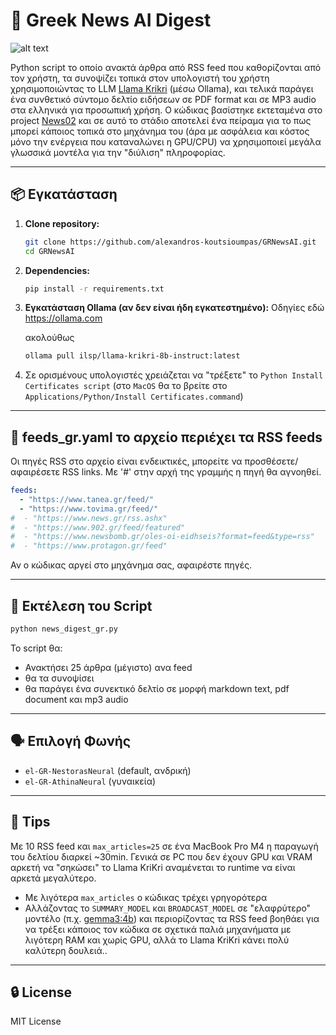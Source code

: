 # 📰 Greek News AI Digest

![alt text](https://github.com/alexandros-koutsioumpas/GRNewsAI/GRNewsAI_image.jpeg?raw=true)

Python script το οποίο ανακτά άρθρα από RSS feed που καθορίζονται από τον χρήστη, τα συνοψίζει τοπικά στον υπολογιστή του χρήστη χρησιμοποιώντας το LLM [Llama Krikri](https://ollama.com/ilsp/llama-krikri-8b-instruct) (μέσω Ollama), και τελικά παράγει ένα συνθετικό σύντομο δελτίο ειδήσεων σε PDF format και σε MP3 audio στα ελληνικά για προσωπική χρήση. Ο κώδικας βασίστηκε εκτεταμένα στο project [News02](https://github.com/kliewerdaniel/News02) και σε αυτό το στάδιο αποτελεί ένα πείραμα για το πως μπορεί κάποιος τοπικά στο μηχάνημα του (άρα με ασφάλεια και κόστος μόνο την ενέργεια που καταναλώνει η GPU/CPU) να χρησιμοποιεί μεγάλα γλωσσικά μοντέλα για την "διύλιση" πληροφορίας.

---

## 📦 Εγκατάσταση

1. **Clone repository:**
   ```bash
   git clone https://github.com/alexandros-koutsioumpas/GRNewsAI.git
   cd GRNewsAI
   ```

2. **Dependencies:**
   ```bash
   pip install -r requirements.txt
   ```

3. **Εγκατάσταση Ollama (αν δεν είναι ήδη εγκατεστημένο):**
   Οδηγίες εδώ https://ollama.com

   ακολούθως

   ```bash
   ollama pull ilsp/llama-krikri-8b-instruct:latest
   ```
4. Σε ορισμένους υπολογιστές χρειάζεται να "τρέξετε" το `Python Install Certificates script` (στο `MacOS` θα το βρείτε στο `Applications/Python/Install Certificates.command`)

---

## 📄 feeds_gr.yaml το αρχείο περιέχει τα RSS feeds

Οι πηγές RSS στο αρχείο είναι ενδεικτικές, μπορείτε να προσθέσετε/αφαιρέσετε RSS links. Με '#' στην αρχή της γραμμής η πηγή θα αγνοηθεί.

```yaml
feeds:
  - "https://www.tanea.gr/feed/"
  - "https://www.tovima.gr/feed/"
#  - "https://www.news.gr/rss.ashx"
#  - "https://www.902.gr/feed/featured"
#  - "https://www.newsbomb.gr/oles-oi-eidhseis?format=feed&type=rss"
#  - "https://www.protagon.gr/feed"
```

Αν ο κώδικας αργεί στο μηχάνημα σας, αφαιρέστε πηγές.

---

## 🚀 Εκτέλεση του Script

```bash
python news_digest_gr.py
```

Το script θα:
- Ανακτήσει 25 άρθρα (μέγιστο) ανα feed
- θα τα συνοψίσει
- θα παράγει ένα συνεκτικό δελτίο σε μορφή markdown text, pdf document και mp3 audio

---

## 🗣️ Επιλογή Φωνής

- `el-GR-NestorasNeural` (default, ανδρική)
- `el-GR-AthinaNeural` (γυναικεία)


---

## 🧠 Tips

Με 10 RSS feed και `max_articles=25` σε ένα MacBook Pro M4 η παραγωγή του δελτίου διαρκεί ~30min. Γενικά σε PC που δεν έχουν GPU και VRAM αρκετή να "σηκώσει" το Llama KriKri αναμένεται το runtime να είναι αρκετά μεγαλύτερο.

- Με λιγότερα `max_articles` ο κώδικας τρέχει γρηγορότερα
- Αλλάζοντας το `SUMMARY_MODEL` και `BROADCAST_MODEL` σε "ελαφρύτερο" μοντέλο (π.χ. [gemma3:4b]([https://ollama.com/ilsp/meltemi-instruct](https://ollama.com/library/gemma3:4b))) και περιορίζοντας τα RSS feed βοηθάει για να τρέξει κάποιος τον κώδικα σε σχετικά παλιά μηχανήματα με λιγότερη RAM και χωρίς GPU, αλλά το Llama KriKri κάνει πολύ καλύτερη δουλειά..

---

## 🔒 License

MIT License
